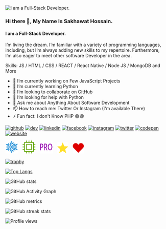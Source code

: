 ![I am a Full-Stack Developer.](https://pbs.twimg.com/profile_banners/1324010950790246401/1631205081/1080x360)
### Hi there 👋, My Name Is Sakhawat Hossain.
#### I am a Full-Stack Developer.

I’m living the dream.
I’m familiar with a variety of programming languages, including, but I’m always adding new skills to my repertoire. Furthermore, I’m also eager to meet other software Developer in the area.

Skills:  JS / HTML / CSS / REACT / React Native / Node JS / MongoDB and More

- 🔭 I’m currently working on Few JavaScript Projects 
- 🌱 I’m currently learning Python 
- 👯 I’m looking to collaborate on GitHub 
- 🤔 I’m looking for help with Python 
- 💬 Ask me about Anything About Software Development 
- 📫 How to reach me: Twitter Or Instagram (I'm available There) 
- ⚡ Fun fact: I don't Know PHP 😅😆 


[<img src='https://cdn.jsdelivr.net/npm/simple-icons@3.0.1/icons/github.svg' alt='github' height='40'>](https://github.com/insaafusion)  [<img src='https://cdn.jsdelivr.net/npm/simple-icons@3.0.1/icons/dev-dot-to.svg' alt='dev' height='40'>](https://dev.to/insaafusion)  [<img src='https://cdn.jsdelivr.net/npm/simple-icons@3.0.1/icons/linkedin.svg' alt='linkedin' height='40'>](https://www.linkedin.com/in/insaafusion/)  [<img src='https://cdn.jsdelivr.net/npm/simple-icons@3.0.1/icons/facebook.svg' alt='facebook' height='40'>](https://www.facebook.com/insaafusion)  [<img src='https://cdn.jsdelivr.net/npm/simple-icons@3.0.1/icons/instagram.svg' alt='instagram' height='40'>](https://www.instagram.com/insaafusion/)  [<img src='https://cdn.jsdelivr.net/npm/simple-icons@3.0.1/icons/twitter.svg' alt='twitter' height='40'>](https://twitter.com/insaafusion)  [<img src='https://cdn.jsdelivr.net/npm/simple-icons@3.0.1/icons/codepen.svg' alt='codepen' height='40'>](https://codepen.io/insaafusion)  [<img src='https://cdn.jsdelivr.net/npm/simple-icons@3.0.1/icons/icloud.svg' alt='website' height='40'>](https://portfolio.insaafusion.com)  

<a href='https://archiveprogram.github.com/'><img src='https://raw.githubusercontent.com/acervenky/animated-github-badges/master/assets/acbadge.gif' width='40' height='40'></a> <a href='https://docs.github.com/en/developers'><img src='https://raw.githubusercontent.com/acervenky/animated-github-badges/master/assets/devbadge.gif' width='40' height='40'></a> <a href='https://github.com/pricing'><img src='https://raw.githubusercontent.com/acervenky/animated-github-badges/master/assets/pro.gif' width='40' height='40'></a> <a href='https://stars.github.com/'><img src='https://raw.githubusercontent.com/acervenky/animated-github-badges/master/assets/starbadge.gif' width='35' height='35'></a> <a href='https://docs.github.com/en/github/supporting-the-open-source-community-with-github-sponsors'><img src='https://raw.githubusercontent.com/acervenky/animated-github-badges/master/assets/sponsorbadge.gif' width='35' height='35'></a> 

[![trophy](https://github-profile-trophy.vercel.app/?username=insaafusion)](https://github.com/ryo-ma/github-profile-trophy)

[![Top Langs](https://github-readme-stats.vercel.app/api/top-langs/?username=insaafusion)](https://github.com/anuraghazra/github-readme-stats)

![GitHub stats](https://github-readme-stats.vercel.app/api?username=insaafusion&show_icons=true&count_private=true)  

![GitHub Activity Graph](https://activity-graph.herokuapp.com/graph?username=insaafusion)  

![GitHub metrics](https://metrics.lecoq.io/insaafusion)  

![GitHub streak stats](https://github-readme-streak-stats.herokuapp.com/?user=insaafusion)  

![Profile views](https://gpvc.arturio.dev/insaafusion)  
